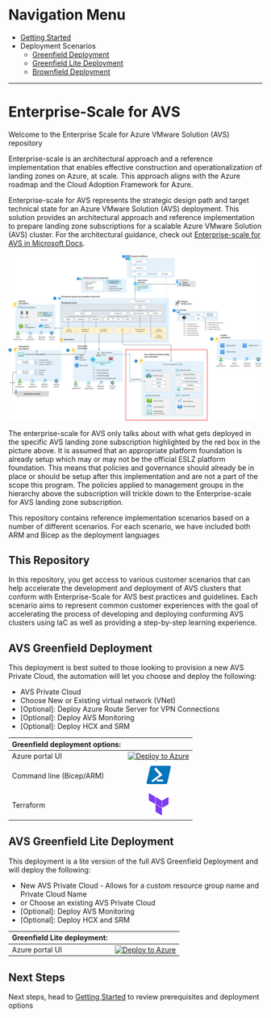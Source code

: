 # Navigation Menu

* [Getting Started](GettingStarted.md)
* Deployment Scenarios
  * [Greenfield Deployment](AVS-Landing-Zone/GreenField/readme.md)
  * [Greenfield Lite Deployment](AVS-Landing-Zone/GreenField%20Lite/readme.md)
  * [Brownfield Deployment](BrownField/readme.md)

---

# Enterprise-Scale for AVS

Welcome to the Enterprise Scale for Azure VMware Solution (AVS) repository

Enterprise-scale is an architectural approach and a reference implementation that enables effective construction and operationalization of landing zones on Azure, at scale. This approach aligns with the Azure roadmap and the Cloud Adoption Framework for Azure.

Enterprise-scale for AVS represents the strategic design path and target technical state for an Azure VMware Solution (AVS) deployment. This solution provides an architectural approach and reference implementation to prepare landing zone subscriptions for a scalable Azure VMware Solution (AVS) cluster. For the architectural guidance, check out [Enterprise-scale for AVS in Microsoft Docs](https://docs.microsoft.com/azure/cloud-adoption-framework/scenarios/azure-vmware/enterprise-scale-landing-zone).

![Golden state platform foundation with AVS Landing Zone highlighted in red](./docs/images/azure-vmware-eslz-architecture.png)


The enterprise-scale for AVS only talks about with what gets deployed in the specific AVS landing zone subscription highlighted by the red box in the picture above. It is assumed that an appropriate platform foundation is already setup which may or may not be the official ESLZ platform foundation. This means that policies and governance should already be in place or should be setup after this implementation and are not a part of the scope this program. The policies applied to management groups in the hierarchy above the subscription will trickle down to the Enterprise-scale for AVS landing zone subscription.

This repository contains reference implementation scenarios based on a number of different scenarios. For each scenario, we have included both ARM and Bicep as the deployment languages

## This Repository

In this repository, you get access to various customer scenarios that can help accelerate the development and deployment of AVS clusters that conform with Enterprise-Scale for AVS best practices and guidelines. Each scenario aims to represent common customer experiences with the goal of accelerating the process of developing and deploying conforming AVS clusters using IaC as well as providing a step-by-step learning experience.

## AVS Greenfield Deployment

This deployment is best suited to those looking to provision a new AVS Private Cloud, the automation will let you choose and deploy the following:
- AVS Private Cloud
- Choose New or Existing virtual network (VNet)
- [Optional]: Deploy Azure Route Server for VPN Connections
- [Optional]: Deploy AVS Monitoring 
- [Optional]: Deploy HCX and SRM


|Greenfield deployment options:          |                           |
|:-------------------------------------|:------------------------: |
|Azure portal UI          |[![Deploy to Azure](https://aka.ms/deploytoazurebutton)](https://portal.azure.com/#blade/Microsoft_Azure_CreateUIDef/CustomDeploymentBlade/uri/https%3A%2F%2Fraw.githubusercontent.com%2FAzure%2FEnterprise-Scale-for-AVS%2Fmain%2FAVS-Landing-Zone%2FGreenField%2FPortalUI%2FARM%2FESLZDeploy.deploy.json/uiFormDefinitionUri/https%3A%2F%2Fraw.githubusercontent.com%2FAzure%2FEnterprise-Scale-for-AVS%2Fmain%2FAVS-Landing-Zone%2FGreenField%2FPortalUI%2FARM%2FESLZdeploy.PortalUI.json)      |
|Command line (Bicep/ARM)              |[![Powershell/Azure CLI](./docs/images/powershell.png)](https://github.com/Azure/Enterprise-Scale-for-AVS/tree/main/AVS-Landing-Zone/GreenField/Bicep)          |
|Terraform                             |[![Terraform](./docs/images/terraform.png)](https://github.com/Azure/Enterprise-Scale-for-AVS/tree/main/AVS-Landing-Zone/GreenField/Terraform)                  |

## AVS Greenfield Lite Deployment

This deployment is a lite version of the full AVS Greenfield Deployment and will deploy the following:
- New AVS Private Cloud - Allows for a custom resource group name and Private Cloud Name
- or Choose an existing AVS Private Cloud
- [Optional]: Deploy AVS Monitoring 
- [Optional]: Deploy HCX and SRM


|Greenfield Lite deployment:          |                           |
|:-------------------------------------|:------------------------: |
|Azure portal UI          |[![Deploy to Azure](https://aka.ms/deploytoazurebutton)](https://portal.azure.com/#blade/Microsoft_Azure_CreateUIDef/CustomDeploymentBlade/uri/https%3A%2F%2Fraw.githubusercontent.com%2FAzure%2FEnterprise-Scale-for-AVS%2Fmain%2FAVS-Landing-Zone%2FGreenField%2520Lite%2FPortalUI%2FARM%2FGreenFieldLiteDeploy.deploy.json/uiFormDefinitionUri/https%3A%2F%2Fraw.githubusercontent.com%2FAzure%2FEnterprise-Scale-for-AVS%2Fmain%2FAVS-Landing-Zone%2FGreenField%2520Lite%2FPortalUI%2FARM%2FGreenFieldLiteDeploy.PortalUI.json)      |


## Next Steps

Next steps, head to [Getting Started](GettingStarted.md) to review prerequisites and deployment options
